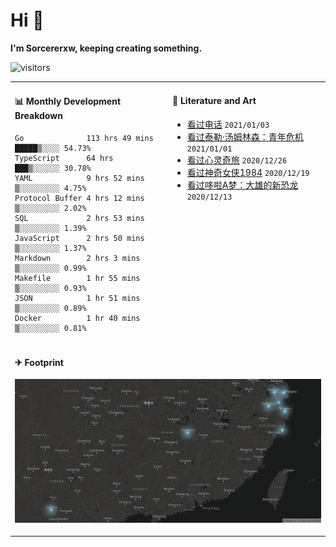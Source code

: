 # Hi 👋

**I'm Sorcererxw, keeping creating something.**

![visitors](https://visitor-badge.glitch.me/badge?page_id=sorcererxw.sorcererx)

<table width="800px">
<tr>
<td valign="top" width="50%">

#### 📊 Monthly Development Breakdown

<!--START_SECTION:waka-->
```text
Go              113 hrs 49 mins █████▒░░░░ 54.73%
TypeScript      64 hrs          ███▒░░░░░░ 30.78%
YAML            9 hrs 52 mins   ▒░░░░░░░░░ 4.75%
Protocol Buffer 4 hrs 12 mins   ▒░░░░░░░░░ 2.02%
SQL             2 hrs 53 mins   ▒░░░░░░░░░ 1.39%
JavaScript      2 hrs 50 mins   ▒░░░░░░░░░ 1.37%
Markdown        2 hrs 3 mins    ▒░░░░░░░░░ 0.99%
Makefile        1 hr 55 mins    ▒░░░░░░░░░ 0.93%
JSON            1 hr 51 mins    ▒░░░░░░░░░ 0.89%
Docker          1 hr 40 mins    ▒░░░░░░░░░ 0.81%
```
<!--END_SECTION:waka-->

<td valign="top" width="50%">

#### 💃 Literature and Art

<!--START_SECTION:douban-->
* [看过电话](http://movie.douban.com/subject/30346025/) <code>2021/01/03</code>
* [看过泰勒·汤姆林森：青年危机](http://movie.douban.com/subject/34979178/) <code>2021/01/01</code>
* [看过心灵奇旅](http://movie.douban.com/subject/24733428/) <code>2020/12/26</code>
* [看过神奇女侠1984](http://movie.douban.com/subject/27073752/) <code>2020/12/19</code>
* [看过哆啦A梦：大雄的新恐龙](http://movie.douban.com/subject/34454004/) <code>2020/12/13</code>

<!--END_SECTION:douban-->

</td>
</tr>
<tr>
<td colspan="2">

#### ✈ Footprint

![footprint](./footprint.png)

</td>
</tr>
</table>


